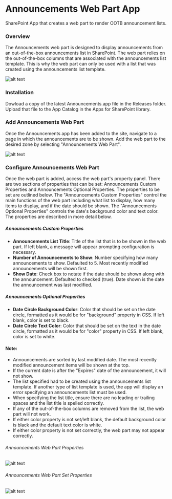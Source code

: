 # Announcements Web Part App
SharePoint App that creates a web part to render OOTB announcement lists.

### Overview
The Announcements web part is designed to display announcements from an out-of-the-box announcements list in SharePoint. 
The web part relies on the out-of-the-box columns that are associated with the announcements list template. This is why the web part can only be used with a list that was created using the announcements list template.

![alt text](https://github.com/schwabthedeck/AnnouncementsWebPart/blob/master/Annoucements/Images/AnnouncementsWebPartScreenShot.png "Announcements Web Part Example")

### Installation
Dowload a copy of the latest Announcements.app file in the Releases folder.
Upload that file to the App Catalog in the Apps for SharePoint library.

### Add Announcements Web Part
Once the Announcements app has been added to the site, navigate to a page in which the announcements are to be shown.
Add the web part to the desired zone by selecting "Announcements Web Part".

![alt text](https://github.com/schwabthedeck/AnnouncementsWebPart/blob/master/Annoucements/Images/AnnouncementsWebPartAddWebPart.png "Add Announcements Web Part")

### Configure Announcements Web Part
Once the web part is added, access the web part's property panel.
There are two sections of properties that can be set: Announcements Custom Properties and Announcements Optional Properties. The properties to be set are outlined below. The "Announcements Custom Properties" control the main functions of the web part including what list to display, how many items to display, and if the date should be shown. The "Announcements Optional Properties" controls the date's background color and text color. The properties are described in more detail below.

##### Announcements Custom Properties
- **Announcements List Title**: Title of the list that is to be shown in the web part. If left blank, a message will appear prompting configuration is necessary.
- **Number of Announcements to Show**: Number specifying how many announcements to show. Defaulted to 5. Most recently modified announcements will be shown first.
- **Show Date**: Check box to notate if the date should be shown along with the announcement. Defaulted to checked (true). Date shown is the date the announcement was last modified.

##### Announcements Optional Properties
- **Date Circle Background Color**: Color that should be set on the date circle, formatted as it would be for "background" property in CSS. If left blank, color is set to black.
- **Date Circle Text Color**: Color that should be set on the text in the date circle, formatted as it would be for "color" property in CSS. If left blank, color is set to white.

#### Note:
- Announcements are sorted by last modified date. The most recently modified announcement items will be shown at the top.
- If the current date is after the "Expires" date of the announcement, it will not show.
- The list specified had to be created using the announcements list template. If another type of list template is used, the app will display an error specifying an announcements list must be used.
- When specifying the list title, ensure there are no leading or trailing spaces and the list title is spelled correctly.
- If any of the out-of-the-box columns are removed from the list, the web part will not work.
- If either color property is not set/left blank, the default background color is black and the default text color is white.
- If either color property is not set correctly, the web part may not appear correctly.

###### Announcements Web Part Properties
![alt text](https://github.com/schwabthedeck/AnnouncementsWebPart/blob/master/Annoucements/Images/AnnouncementsWebPartProperties.png "Announcements Web Part Properties")

###### Announcements Web Part Set Properties
![alt text](https://github.com/schwabthedeck/AnnouncementsWebPart/blob/master/Annoucements/Images/AnnouncementsWebPartSetProperties.png "Announcements Web Part Set Properties")
